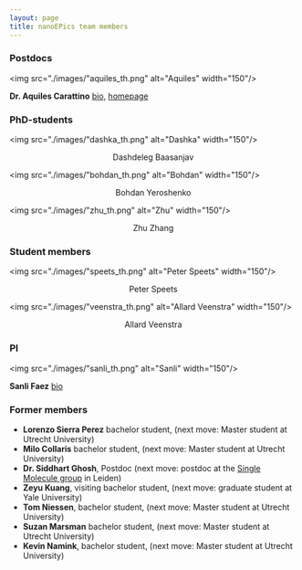 ```yaml
---
layout: page
title: nanoEPics team members
---
```


### Postdocs

<img src="./images/"aquiles_th.png" alt="Aquiles" width="150"/>

**Dr. Aquiles Carattino** [bio](./pages/aquiles_bio.md), [homepage]()</p>

### PhD-students

<img src="./images/"dashka_th.png" alt="Dashka" width="150"/>

<p align="center">Dashdeleg Baasanjav</p>

<img src="./images/"bohdan_th.png" alt="Bohdan" width="150"/>

<p align="center">Bohdan Yeroshenko</p>

<img src="./images/"zhu_th.png" alt="Zhu" width="150"/>

<p align="center">Zhu Zhang</p>

### Student members
<img src="./images/"speets_th.png" alt="Peter Speets" width="150"/>

<p align="center">Peter Speets</p>

<img src="./images/"veenstra_th.png" alt="Allard Veenstra" width="150"/>

<p align="center">Allard Veenstra</p>

### PI
<img src="./images/"sanli_th.png" alt="Sanli" width="150"/>

**Sanli Faez** [bio](./pages/sanli_bio.md)</p>


### Former members
* **Lorenzo Sierra Perez** bachelor student, (next move: Master student at Utrecht University)
* **Milo Collaris** bachelor student, (next move: Master student at Utrecht University)
* **Dr. Siddhart Ghosh**, Postdoc (next move: postdoc at the [Single Molecule group](http://www.single-molecule.nl) in Leiden)
* **Zeyu Kuang**, visiting bachelor student, (next move: graduate student at Yale University)
* **Tom Niessen**, bachelor student, (next move: Master student at Utrecht University)
* **Suzan Marsman** bachelor student, (next move: Master student at Utrecht University)
* **Kevin Namink**, bachelor student, (next move: Master student at Utrecht University)